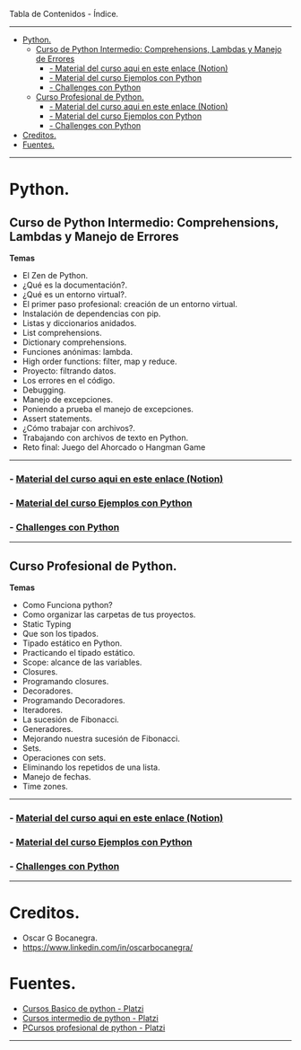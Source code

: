 Tabla de Contenidos - Índice.
___
- [Python.](#python)
  - [Curso de Python Intermedio: Comprehensions, Lambdas y Manejo de Errores](#curso-de-python-intermedio-comprehensions-lambdas-y-manejo-de-errores)
    - [- Material del curso aqui en este enlace (Notion)](#--material-del-curso-aqui-en-este-enlace-notion)
    - [- Material del curso Ejemplos con Python](#--material-del-curso-ejemplos-con-python)
    - [- Challenges con Python](#--challenges-con-python)
  - [Curso Profesional de Python.](#curso-profesional-de-python)
    - [- Material del curso aqui en este enlace (Notion)](#--material-del-curso-aqui-en-este-enlace-notion-1)
    - [- Material del curso Ejemplos con Python](#--material-del-curso-ejemplos-con-python-1)
    - [- Challenges con Python](#--challenges-con-python-1)
- [Creditos.](#creditos)
- [Fuentes.](#fuentes)

____
# Python.
## Curso de Python Intermedio: Comprehensions, Lambdas y Manejo de Errores
<b>Temas</b>
- El Zen de Python.
- ¿Qué es la documentación?.
- ¿Qué es un entorno virtual?.
- El primer paso profesional: creación de un entorno virtual.
- Instalación de dependencias con pip.
- Listas y diccionarios anidados.
- List comprehensions.
- Dictionary comprehensions.
- Funciones anónimas: lambda.
- High order functions: filter, map y reduce.
- Proyecto: filtrando datos.
- Los errores en el código.
- Debugging.
- Manejo de excepciones.
- Poniendo a prueba el manejo de excepciones.
- Assert statements.
- ¿Cómo trabajar con archivos?.
- Trabajando con archivos de texto en Python.
- Reto final: Juego del Ahorcado o Hangman Game
____
### - [Material del curso aqui en este enlace (Notion)](https://oscargbocanegra.notion.site/Python-Intermedio-Comprehensions-Lambdas-y-Manejo-de-Errores-74daecbe0cf44468a86a9722adcd76b6)
### - [Material del curso Ejemplos con Python](https://github.com/oscargbocanegra/platzi/tree/main/python/curso_intermedio_python)
### - [Challenges con Python](https://github.com/oscargbocanegra/platzi/tree/main/python/challenges)
____
## Curso Profesional de Python.
<b>Temas</b>
- Como Funciona python?
- Como organizar las carpetas de tus proyectos.
- Static Typing
- Que son los tipados.
- Tipado estático en Python.
- Practicando el tipado estático.
- Scope: alcance de las variables.
- Closures.
- Programando closures.
- Decoradores.
- Programando Decoradores.
- Iteradores.
- La sucesión de Fibonacci.
- Generadores.
- Mejorando nuestra sucesión de Fibonacci.
- Sets.
- Operaciones con sets.
- Eliminando los repetidos de una lista.
- Manejo de fechas.
- Time zones.

____
### - [Material del curso aqui en este enlace (Notion)](https://oscargbocanegra.notion.site/Profesional-de-Python-c13ee2aa34564e439c0127ce3207c93e)
### - [Material del curso Ejemplos con Python](https://github.com/oscargbocanegra/platzi/tree/main/python/curso_profesional_python)
### - [Challenges con Python](https://github.com/oscargbocanegra/platzi/tree/main/python/challenges)


____
 # Creditos.
   - Oscar G Bocanegra.<br>
   - https://www.linkedin.com/in/oscarbocanegra/
 # Fuentes.
   - [Cursos Basico de python - Platzi ](https://platzi.com/cursos/python/)
   - [Cursos intermedio de python - Platzi ](https://platzi.com/cursos/python-intermedio/)
   - [PCursos profesional de python - Platzi](https://platzi.com/cursos/python-profesional/)
___